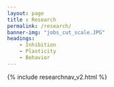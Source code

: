 ```yaml
--- 
layout: page
title : Research 
permalink: /research/
banner-img: "jobs_cut_scale.JPG"
headings:
    - Inhibition
    - Plasticity
    - Behavior
--- 
```

{% include researchnav_v2.html %}
